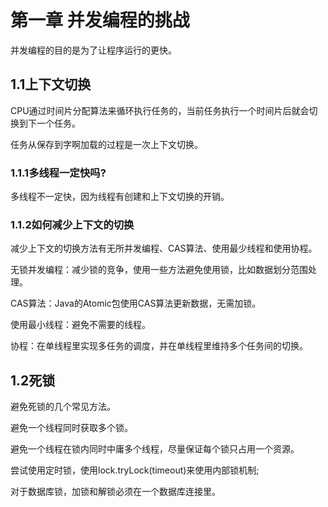 # 第一章 并发编程的挑战

并发编程的目的是为了让程序运行的更快。

## 1.1上下文切换

CPU通过时间片分配算法来循环执行任务的，当前任务执行一个时间片后就会切换到下一个任务。

任务从保存到字啊加载的过程是一次上下文切换。

### 1.1.1多线程一定快吗?

多线程不一定快，因为线程有创建和上下文切换的开销。

### 1.1.2如何减少上下文的切换

减少上下文的切换方法有无所并发编程、CAS算法、使用最少线程和使用协程。

无锁并发编程：减少锁的竞争，使用一些方法避免使用锁，比如数据划分范围处理。

CAS算法：Java的Atomic包使用CAS算法更新数据，无需加锁。

使用最小线程：避免不需要的线程。

协程：在单线程里实现多任务的调度，并在单线程里维持多个任务间的切换。

## 1.2死锁

避免死锁的几个常见方法。

避免一个线程同时获取多个锁。

避免一个线程在锁内同时中庸多个线程，尽量保证每个锁只占用一个资源。

尝试使用定时锁，使用lock.tryLock(timeout)来使用内部锁机制;

对于数据库锁，加锁和解锁必须在一个数据库连接里。

